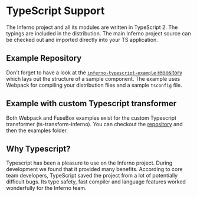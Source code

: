 # TypeScript Support

The Inferno project and all its modules are written in TypeScript 2. The typings are included in the distribution. The main Inferno project source can be checked out and imported directly into your TS application.

## Example Repository

Don't forget to have a look at the [`inferno-typescript-example` repository](https://github.com/infernojs/inferno-typescript-example) which lays out the structure of a sample component. The example uses Webpack for compiling your distribution files and a sample `tsconfig` file.

## Example with custom Typescript transformer

Both Webpack and FuseBox examples exist for the custom Typescript transformer (ts-transform-inferno). You can checkout the [repository](https://github.com/deamme/ts-transform-inferno) and then the examples folder.

## Why Typescript?

Typescript has been a pleasure to use on the Inferno project. During development we found that it provided many benefits. According to core team developers, TypeScript saved the project from a lot of potentially difficult bugs. Its type safety, fast compiler and language features worked wonderfully for the Inferno team.

